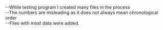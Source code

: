   --While testing program I created many files in the process  
  --The numbers are misleading as it does not always mean chronological order  
  --Files with most data were added.  
